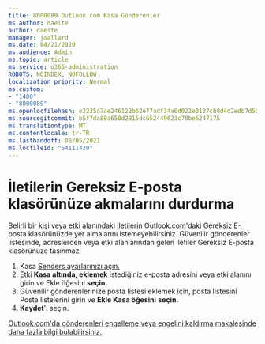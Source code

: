```yaml
---
title: 8000089 Outlook.com Kasa Gönderenler
ms.author: daeite
author: daeite
manager: joallard
ms.date: 04/21/2020
ms.audience: Admin
ms.topic: article
ms.service: o365-administration
ROBOTS: NOINDEX, NOFOLLOW
localization_priority: Normal
ms.custom:
- "1400"
- "8000089"
ms.openlocfilehash: e2235a7ae246122b62e77adf34a0d022e3137cb8d4d2edb7d5b5db4d78bc42e9
ms.sourcegitcommit: b5f7da89a650d2915dc652449623c78be6247175
ms.translationtype: MT
ms.contentlocale: tr-TR
ms.lasthandoff: 08/05/2021
ms.locfileid: "54111420"
---
```

# <a name="stop-messages-from-going-into-your-junk-email-folder"></a>İletilerin Gereksiz E-posta klasörünüze akmalarını durdurma

Belirli bir kişi veya etki alanındaki iletilerin Outlook.com'daki Gereksiz E-posta klasörünüzde yer almalarını istemeyebilirsiniz. Güvenilir gönderenler listesinde, adreslerden veya etki alanlarından gelen iletiler Gereksiz E-posta klasörünüze taşınmaz.

1. Kasa [Senders ayarlarınızı açın.](https://go.microsoft.com/fwlink/?linkid=2035804)
2. Etki **Kasa altında, eklemek** istediğiniz e-posta adresini veya etki alanını girin ve Ekle öğesini **seçin.**
3. Güvenilir gönderenlerinize posta listesi eklemek için, posta listesini Posta listelerini girin ve **Ekle Kasa öğesini** **seçin.**
4. **Kaydet**'i seçin.

[Outlook.com'da gönderenleri engelleme veya engelini kaldırma makalesinde daha fazla bilgi bulabilirsiniz.](https://support.office.com/article/afba1c94-77bb-4f50-8b85-057cf52f4d5e?wt.mc_id=Office_Outlook_com_Alchemy)